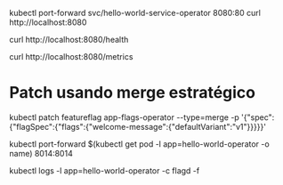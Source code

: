 kubectl port-forward svc/hello-world-service-operator 8080:80
curl http://localhost:8080

curl http://localhost:8080/health

curl http://localhost:8080/metrics


<!-- patch inline com kubectl -->

# Patch usando merge estratégico
kubectl patch featureflag app-flags-operator --type=merge -p '{"spec":{"flagSpec":{"flags":{"welcome-message":{"defaultVariant":"v1"}}}}}'


<!-- visualizar métricas do flagd -->
kubectl port-forward $(kubectl get pod -l app=hello-world-operator -o name) 8014:8014


<!-- visualizar logs -->
<!-- mostra os logs de mutação das flags -->
kubectl logs -l app=hello-world-operator -c flagd -f